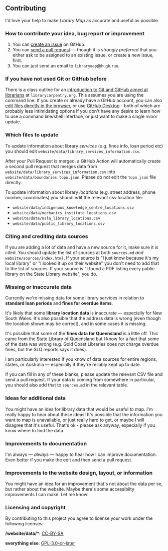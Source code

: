 ## Contributing

I'd love your help to make *Library Map* as accurate and useful as possible.

### How to contribute your idea, bug report or improvement

1. You can [create an issue](https://github.com/hughrun/public_library_map/issues) on GitHub.
2. You can [send a pull request](https://docs.github.com/en/github/.collaborating-with-issues-and-pull-requests/about-pull-requests) &mdash; though it is *strongly preferred* that you either ask to be assigned to an existing issue, or create a new issue, first.
3. You can just send an email to `librarymap`@`hugh`.`run`.

### If you have not used Git or GitHub before

There is a class outline for an [introduction to Git and GitHub aimed at librarians](https://librarycarpentry.org/lc-git/) at `librarycarpentry.org`. This assumes you are using the command line. If you create or already have a GitHub account, you can also [edit files directly in the browser](https://docs.github.com/en/github/managing-files-in-a-repository/editing-files-in-another-users-repository), or use [GitHub Desktop](https://desktop.github.com/) - both of which are probably less intimidating options if you don't have any desire to learn how to use a command line/shell interface, or just want to make a single minor update.

### Which files to update

To update information about library *services* (e.g. fines info, loan period etc) you should edit `website/data/library_services_information.csv`.

After your Pull Request is merged, a GitHub Action will automatically create a second pull request that merges data from `website/data/library_services_information.csv` into `website/data/boundaries.topo.json`. Please do not edit the `topo.json` file directly.

To update information about library *locations* (e.g. street address, phone number, coordinates) you shoudl edit the relevant csv location file:

* `website/data/indigenous_knowledge_centre_locations.csv`
* `website/data/mechanics_institute_locations.csv`
* `website/data/nsla_library_locations.csv`
* `website/data/public_library_locations.csv`

### Citing and crediting data sources

If you are adding a lot of data and have a new source for it, make sure it is cited. You should update the list of sources at both `sources.md` *and* `website/sources/index.html`. If your source is "I just know because it's my local library" or "I looked it up on their website" you don't need to add that to the list of sources. If your source is "I found a PDF listing every public library on the State Library website", you do.

### Missing or inaccurate data

Currently we're missing data for some library services in relation to **standard loan periods** and **fines for overdue items**.

It's likely that some **library location data** is inaccurate &mdash; especially for New South Wales. It's also possible that the address data is wrong (even though the location shown may be correct), and in some cases it is missing.

It's possible that some of the **fines data for Queensland** is a little off. This came from the State Library of Queensland but I know for a fact that some of the data was wrong (e.g. Gold Coast Libraries does not charge overdue fines, but the SLQ reports says it does).

I am particularly interested if you know of data sources for entire regions, states, or Australia &mdash; especially if they're reliably kept up to date.

If you can fill in any of these blanks, please update the relevant CSV file and send a pull request. If your data is coming from somewhere in particular, you should also add that to `sources.md` in the relevant table.

### Ideas for additional data

You might have an idea for library data that would be useful to map. I'm really happy to hear about these ideas! It's possible that the information you want to map is unavailable, or just really hard to get, or maybe I will disagree that it's useful. That's ok - please ask anyway, expecially if you know where to find the data.

### Improvements to documentation

I'm always &mdash; *always* &mdash; happy to hear how I can improve documentation. Even better if you make the edit and then send a pull request.

### Improvements to the website design, layout, or information

You might have an idea for an improvement that's not about the data per se, but rather about the website. Maybe there's some accessibilty improvements I can make. Let me know!

### Licensing and copyright

By contributing to this project you agree to license your work under the following licenses:

**/website/data/\***: [CC-BY-SA](https://creativecommons.org/licenses/by-sa/4.0/)

**everything else**: [GPL-3.0-or-later](https://www.gnu.org/licenses/gpl-3.0.txt)

